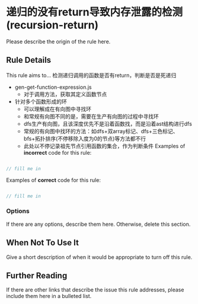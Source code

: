 # 递归的没有return导致内存泄露的检测 (recursion-return)

Please describe the origin of the rule here.

## Rule Details

This rule aims to...
检测递归调用的函数是否有return，判断是否是死递归
+ gen-get-function-expression.js
    - 对于调用方法，获取其定义函数节点
+ 针对多个函数形成的环
    - 可以理解成在有向图中寻找环
    - 和常规有向图不同的是，需要在生产有向图的过程中寻找环
    - dfs生产有向图，且该深度优先不是沿着函数找，而是沿着ast结构进行dfs
    - 常规的有向图中找环的方法：如dfs+双array标记、dfs+三色标记、bfs+拓扑排序(不停移除入度为0的节点)等方法都不行
    - 此处以不停记录祖先节点引用函数的集合，作为判断条件
Examples of **incorrect** code for this rule:

```js

// fill me in

```

Examples of **correct** code for this rule:

```js

// fill me in

```

### Options

If there are any options, describe them here. Otherwise, delete this section.

## When Not To Use It

Give a short description of when it would be appropriate to turn off this rule.

## Further Reading

If there are other links that describe the issue this rule addresses, please include them here in a bulleted list.
